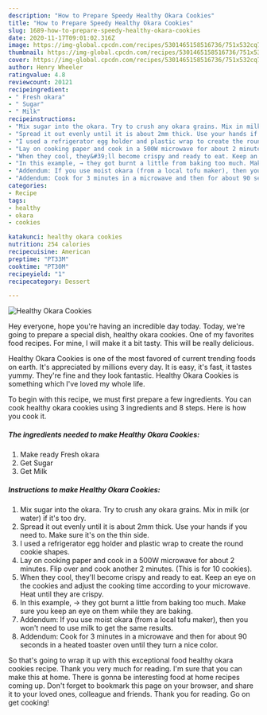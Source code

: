 ```yaml
---
description: "How to Prepare Speedy Healthy Okara Cookies"
title: "How to Prepare Speedy Healthy Okara Cookies"
slug: 1689-how-to-prepare-speedy-healthy-okara-cookies
date: 2020-11-17T09:01:02.316Z
image: https://img-global.cpcdn.com/recipes/5301465158516736/751x532cq70/healthy-okara-cookies-recipe-main-photo.jpg
thumbnail: https://img-global.cpcdn.com/recipes/5301465158516736/751x532cq70/healthy-okara-cookies-recipe-main-photo.jpg
cover: https://img-global.cpcdn.com/recipes/5301465158516736/751x532cq70/healthy-okara-cookies-recipe-main-photo.jpg
author: Henry Wheeler
ratingvalue: 4.8
reviewcount: 20121
recipeingredient:
- " Fresh okara"
- " Sugar"
- " Milk"
recipeinstructions:
- "Mix sugar into the okara. Try to crush any okara grains. Mix in milk (or water) if it&#39;s too dry."
- "Spread it out evenly until it is about 2mm thick. Use your hands if you need to. Make sure it&#39;s on the thin side."
- "I used a refrigerator egg holder and plastic wrap to create the round cookie shapes."
- "Lay on cooking paper and cook in a 500W microwave for about 2 minutes. Flip over and cook another 2 minutes. (This is for 10 cookies)."
- "When they cool, they&#39;ll become crispy and ready to eat. Keep an eye on the cookies and adjust the cooking time according to your microwave. Heat until they are crispy."
- "In this example, → they got burnt a little from baking too much. Make sure you keep an eye on them while they are baking."
- "Addendum: If you use moist okara (from a local tofu maker), then you won&#39;t need to use milk to get the same results."
- "Addendum: Cook for 3 minutes in a microwave and then for about 90 seconds in a heated toaster oven until they turn a nice color."
categories:
- Recipe
tags:
- healthy
- okara
- cookies

katakunci: healthy okara cookies 
nutrition: 254 calories
recipecuisine: American
preptime: "PT33M"
cooktime: "PT30M"
recipeyield: "1"
recipecategory: Dessert

---
```



![Healthy Okara Cookies](https://img-global.cpcdn.com/recipes/5301465158516736/751x532cq70/healthy-okara-cookies-recipe-main-photo.jpg)

Hey everyone, hope you're having an incredible day today. Today, we're going to prepare a special dish, healthy okara cookies. One of my favorites food recipes. For mine, I will make it a bit tasty. This will be really delicious.



Healthy Okara Cookies is one of the most favored of current trending foods on earth. It's appreciated by millions every day. It is easy, it's fast, it tastes yummy. They're fine and they look fantastic. Healthy Okara Cookies is something which I've loved my whole life.


To begin with this recipe, we must first prepare a few ingredients. You can cook healthy okara cookies using 3 ingredients and 8 steps. Here is how you cook it.

<!--inarticleads1-->

##### The ingredients needed to make Healthy Okara Cookies:

1. Make ready  Fresh okara
1. Get  Sugar
1. Get  Milk




<!--inarticleads2-->

##### Instructions to make Healthy Okara Cookies:

1. Mix sugar into the okara. Try to crush any okara grains. Mix in milk (or water) if it&#39;s too dry.
1. Spread it out evenly until it is about 2mm thick. Use your hands if you need to. Make sure it&#39;s on the thin side.
1. I used a refrigerator egg holder and plastic wrap to create the round cookie shapes.
1. Lay on cooking paper and cook in a 500W microwave for about 2 minutes. Flip over and cook another 2 minutes. (This is for 10 cookies).
1. When they cool, they&#39;ll become crispy and ready to eat. Keep an eye on the cookies and adjust the cooking time according to your microwave. Heat until they are crispy.
1. In this example, → they got burnt a little from baking too much. Make sure you keep an eye on them while they are baking.
1. Addendum: If you use moist okara (from a local tofu maker), then you won&#39;t need to use milk to get the same results.
1. Addendum: Cook for 3 minutes in a microwave and then for about 90 seconds in a heated toaster oven until they turn a nice color.




So that's going to wrap it up with this exceptional food healthy okara cookies recipe. Thank you very much for reading. I'm sure that you can make this at home. There is gonna be interesting food at home recipes coming up. Don't forget to bookmark this page on your browser, and share it to your loved ones, colleague and friends. Thank you for reading. Go on get cooking!

